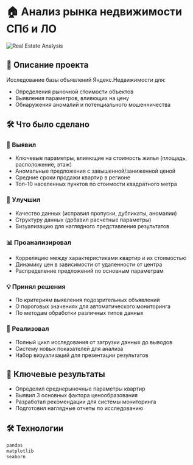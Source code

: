 # 🏠 Анализ рынка недвижимости СПб и ЛО

![Real Estate Analysis](https://images.unsplash.com/photo-1560518883-ce09059eeffa?ixlib=rb-1.2.1&auto=format&fit=crop&w=1200&q=80)

## 📝 Описание проекта
Исследование базы объявлений Яндекс.Недвижимости для:
- Определения рыночной стоимости объектов
- Выявления параметров, влияющих на цену
- Обнаружения аномалий и потенциального мошенничества
## 🛠 Что было сделано

### 🔎 Выявил
- Ключевые параметры, влияющие на стоимость жилья (площадь, расположение, этаж)
- Аномальные предложения с завышенной/заниженной ценой
- Средние сроки продажи квартир в регионе
- Топ-10 населенных пунктов по стоимости квадратного метра

### 🧹 Улучшил
- Качество данных (исправил пропуски, дубликаты, аномалии)
- Структуру данных (добавил расчетные параметры)
- Визуализацию для наглядного представления результатов

### 📊 Проанализировал
- Корреляцию между характеристиками квартир и их стоимостью
- Динамику цен в зависимости от удаленности от центра
- Распределение предложений по основным параметрам

### 💡 Принял решения
- По критериям выявления подозрительных объявлений
- О пороговых значениях для автоматического мониторинга
- По методам обработки различных типов данных

### 🚀 Реализовал
- Полный цикл исследования от загрузки данных до выводов
- Систему новых показателей для анализа
- Набор визуализаций для презентации результатов

## 📌 Ключевые результаты
- Определил среднерыночные параметры квартир
- Выявил 3 основных фактора ценообразования
- Разработал рекомендации для системы мониторинга
- Подготовил наглядные отчеты по исследованию

## 🛠 Технологии
```python
pandas 
matplotlib
seaborn
